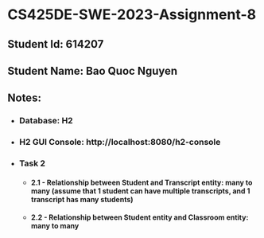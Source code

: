 # CS425DE-SWE-2023-Assignment-8
## Student Id: 614207
## Student Name: Bao Quoc Nguyen
## Notes:
- ### Database: H2
- ### H2 GUI Console: http://localhost:8080/h2-console
- ### Task 2
  - #### 2.1 - Relationship between Student and Transcript entity: many to many (assume that 1 student can have multiple transcripts, and 1 transcript has many students)
  - #### 2.2 - Relationship between Student entity and Classroom entity: many to many